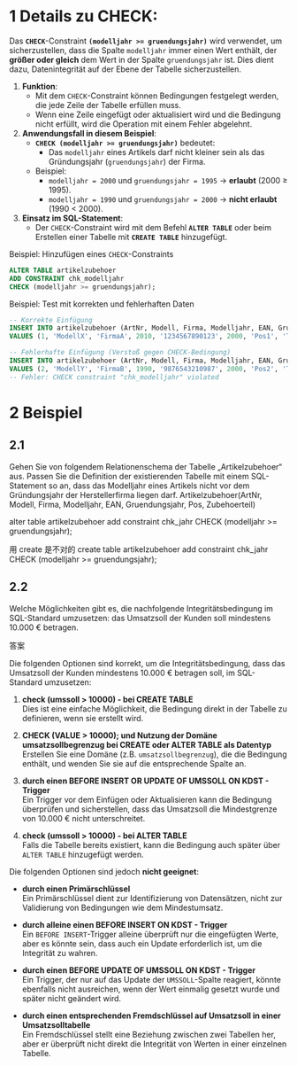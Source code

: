 
# 1 Details zu **CHECK**:

Das **`CHECK`**-Constraint **`(modelljahr >= gruendungsjahr)`** wird verwendet, um sicherzustellen, dass die Spalte `modelljahr` immer einen Wert enthält, der **größer oder gleich** dem Wert in der Spalte `gruendungsjahr` ist. Dies dient dazu, Datenintegrität auf der Ebene der Tabelle sicherzustellen.


1. **Funktion**:    
    - Mit dem `CHECK`-Constraint können Bedingungen festgelegt werden, die jede Zeile der Tabelle erfüllen muss.
    - Wenn eine Zeile eingefügt oder aktualisiert wird und die Bedingung nicht erfüllt, wird die Operation mit einem Fehler abgelehnt.
2. **Anwendungsfall in diesem Beispiel**:
    - **`CHECK (modelljahr >= gruendungsjahr)`** bedeutet:
        - Das `modelljahr` eines Artikels darf nicht kleiner sein als das Gründungsjahr (`gruendungsjahr`) der Firma.
    - Beispiel:
        - `modelljahr = 2000` und `gruendungsjahr = 1995` → **erlaubt** (2000 ≥ 1995).
        - `modelljahr = 1990` und `gruendungsjahr = 2000` → **nicht erlaubt** (1990 < 2000).
3. **Einsatz im SQL-Statement**:
    - Der `CHECK`-Constraint wird mit dem Befehl **`ALTER TABLE`** oder beim Erstellen einer Tabelle mit **`CREATE TABLE`** hinzugefügt.


Beispiel: Hinzufügen eines `CHECK`-Constraints
```sql
ALTER TABLE artikelzubehoer
ADD CONSTRAINT chk_modelljahr
CHECK (modelljahr >= gruendungsjahr);
```


Beispiel: Test mit korrekten und fehlerhaften Daten
```sql
-- Korrekte Einfügung
INSERT INTO artikelzubehoer (ArtNr, Modell, Firma, Modelljahr, EAN, Gruendungsjahr, Pos, Zubehoerteil)
VALUES (1, 'ModellX', 'FirmaA', 2010, '1234567890123', 2000, 'Pos1', 'TeilA');

-- Fehlerhafte Einfügung (Verstoß gegen CHECK-Bedingung)
INSERT INTO artikelzubehoer (ArtNr, Modell, Firma, Modelljahr, EAN, Gruendungsjahr, Pos, Zubehoerteil)
VALUES (2, 'ModellY', 'FirmaB', 1990, '9876543210987', 2000, 'Pos2', 'TeilB');
-- Fehler: CHECK constraint "chk_modelljahr" violated

```

# 2 Beispiel

## 2.1 

Gehen Sie von folgendem Relationenschema der Tabelle „Artikelzubehoer“ aus. Passen Sie die Definition der existierenden Tabelle mit einem SQL-Statement so an, dass das Modelljahr eines Artikels nicht vor dem Gründungsjahr der Herstellerfirma liegen darf. Artikelzubehoer(ArtNr, Modell, Firma, Modelljahr, EAN, Gruendungsjahr, Pos, Zubehoerteil)

alter table artikelzubehoer add constraint chk_jahr CHECK (modelljahr >= gruendungsjahr);

用 create 是不对的 
create table artikelzubehoer add constraint chk_jahr CHECK (modelljahr >= gruendungsjahr);



## 2.2 


Welche Möglichkeiten gibt es, die nachfolgende Integritätsbedingung im SQL-Standard umzusetzen: das Umsatzsoll der Kunden soll mindestens 10.000 € betragen.

答案

Die folgenden Optionen sind korrekt, um die Integritätsbedingung, dass das Umsatzsoll der Kunden mindestens 10.000 € betragen soll, im SQL-Standard umzusetzen:

1. **check (umssoll > 10000) - bei CREATE TABLE**  
    Dies ist eine einfache Möglichkeit, die Bedingung direkt in der Tabelle zu definieren, wenn sie erstellt wird.
    
2. **CHECK (VALUE > 10000); und Nutzung der Domäne umsatzsollbegrenzug bei CREATE oder ALTER TABLE als Datentyp**  
    Erstellen Sie eine Domäne (z.B. `umsatzsollbegrenzug`), die die Bedingung enthält, und wenden Sie sie auf die entsprechende Spalte an.
    
3. **durch einen BEFORE INSERT OR UPDATE OF UMSSOLL ON KDST - Trigger**  
    Ein Trigger vor dem Einfügen oder Aktualisieren kann die Bedingung überprüfen und sicherstellen, dass das Umsatzsoll die Mindestgrenze von 10.000 € nicht unterschreitet.
    
4. **check (umssoll > 10000) - bei ALTER TABLE**  
    Falls die Tabelle bereits existiert, kann die Bedingung auch später über `ALTER TABLE` hinzugefügt werden.
    

Die folgenden Optionen sind jedoch **nicht geeignet**:

- **durch einen Primärschlüssel**  
    Ein Primärschlüssel dient zur Identifizierung von Datensätzen, nicht zur Validierung von Bedingungen wie dem Mindestumsatz.
    
- **durch alleine einen BEFORE INSERT ON KDST - Trigger**  
    Ein `BEFORE INSERT`-Trigger alleine überprüft nur die eingefügten Werte, aber es könnte sein, dass auch ein Update erforderlich ist, um die Integrität zu wahren.
    
- **durch einen BEFORE UPDATE OF UMSSOLL ON KDST - Trigger**  
    Ein Trigger, der nur auf das Update der `UMSSOLL`-Spalte reagiert, könnte ebenfalls nicht ausreichen, wenn der Wert einmalig gesetzt wurde und später nicht geändert wird.
    
- **durch einen entsprechenden Fremdschlüssel auf Umsatzsoll in einer Umsatzsolltabelle**  
    Ein Fremdschlüssel stellt eine Beziehung zwischen zwei Tabellen her, aber er überprüft nicht direkt die Integrität von Werten in einer einzelnen Tabelle.
